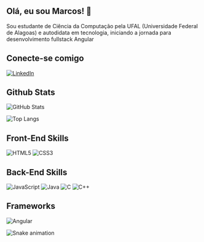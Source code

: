 ## Olá, eu sou Marcos! 🖖
<p>Sou estudante de Ciência da Computação pela UFAL (Universidade Federal de Alagoas) e autodidata em tecnologia, iniciando a jornada para desenvolvimento fullstack Angular</p>

## Conecte-se comigo 
[![LinkedIn](https://img.shields.io/badge/LinkedIn-000?style=for-the-badge&logo=linkedin&logoColor=B58D31)](https://www.linkedin.com/in/marcos-melo-dos-santos-b56290139/)



## Github Stats

![GitHub Stats](https://github-readme-stats.vercel.app/api?username=TheMarksan&theme=transparent&bg_color=000&border_color=B58D31&show_icons=true&icon_color=B58D31&title_color=B58D31&text_color=fff&hide_title=true&hide=stars)

![Top Langs](https://github-readme-stats-git-masterrstaa-rickstaa.vercel.app/api/top-langs/?username=TheMarksan&bg_color=000&border_color=B58D31&title_color=E94D5F&text_color=FFF&hide_title=true&hide=stars&layout=compact)

## Front-End Skills
![HTML5](https://img.shields.io/badge/HTML5-000?style=for-the-badge&logo=html5&logoColor=B58D31)
![CSS3](https://img.shields.io/badge/CSS3-000?style=for-the-badge&logo=css3&logoColor=B58D31)


## Back-End Skills
![JavaScript](https://img.shields.io/badge/JavaScript-000?style=for-the-badge&logo=javascript&logoColor=B58D31)
![Java](https://img.shields.io/badge/Java-000?style=for-the-badge&logo=java&logoColor=B58D31)
![C](https://img.shields.io/badge/C-000?style=for-the-badge&logo=c&logoColor=B58D31)
![C++](https://img.shields.io/badge/C%2B%2B-000?style=for-the-badge&logo=c%2B%2B&logoColor=B58D31)

## Frameworks
![Angular](https://img.shields.io/badge/Angular-000?style=for-the-badge&logo=angular&logoColor=C3002F)

![Snake animation](https://github.com/TheMarksan/TheMarksan/blob/output/github-contribution-grid-snake.svg)
